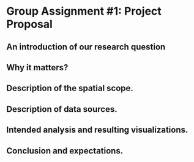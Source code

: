 # Group Assignment #1: Project Proposal
## An introduction of our research question
## Why it matters?
## Description of the spatial scope.
## Description of data sources.
## Intended analysis and resulting visualizations.
## Conclusion and expectations.
